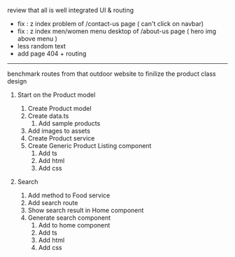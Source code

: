 review that all is well integrated UI & routing
- fix : z index problem of /contact-us page ( can't click on navbar)
- fix : z index men/women menu desktop of /about-us page ( hero img above menu )
- less random text
- add page 404 + routing

--- 

benchmark routes from that outdoor website to finilize the product class design

1. Start on the Product model

   1. Create Product model
   2. Create data.ts
      1. Add sample products
   3. Add images to assets
   4. Create Product service
   5. Create Generic Product Listing component
      1. Add ts
      2. Add html
      3. Add css

2. Search
   1. Add method to Food service
   2. Add search route
   3. Show search result in Home component
   4. Generate search component
      1. Add to home component
      2. Add ts
      3. Add html
      4. Add css